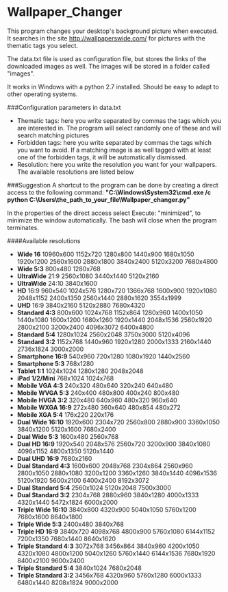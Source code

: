# Wallpaper_Changer

This program changes your desktop's background picture when executed.
It searches in the site http://wallpaperswide.com/ for pictures with the thematic tags you select.

The data.txt file is used as configuration file, but stores the links of the downloaded images as well.
The images will be stored in a folder called "images". 

It works in Windows with a python 2.7 installed. Should be easy to adapt to other operating systems.

###Configuration parameters in data.txt
- Thematic tags: here you write separated by commas the tags which you are interested in. The program will select randomly one of these and will search matching pictures
- Forbidden tags: here you write separated by commas the tags which you want to avoid. If a matching image is as well tagged with at least one of the forbidden tags, it will be automatically dismissed.
- Resolution: here you write the resolution you want for your wallpapers. The available resolutions are listed below 

###Suggestion
A shortcut to the program can be done by creating a direct access to the following command: 
__"C:\Windows\System32\cmd.exe /c python C:\Users\the_path_to_your_file\Wallpaper_changer.py"__

In the properties of the direct access select Execute: "minimized", to minimize the window automatically. The bash will close when the program terminates.

####Available resolutions
* **Wide 16** 10960x600	1152x720	1280x800	1440x900	1680x1050	1920x1200	2560x1600 2880x1800	3840x2400	5120x3200	7680x4800	
* **Wide 5:3** 800x480	1280x768	
* **UltraWide** 21:9 2560x1080	3440x1440	5120x2160	
* **UltraWide** 24:10 3840x1600	
* **HD** 16:9 960x540	1024x576	1280x720	1366x768	1600x900	1920x1080	2048x1152 2400x1350	2560x1440	2880x1620	3554x1999	
* **UHD** 16:9 3840x2160	5120x2880	7680x4320	
* **Standard 4:3** 800x600	1024x768	1152x864	1280x960	1400x1050	1440x1080	1600x1200 1680x1260	1920x1440	2048x1536	2560x1920	2800x2100	3200x2400	4096x3072	6400x4800	
* **Standard 5:4** 1280x1024	2560x2048	3750x3000	5120x4096	
* **Standard 3:2** 1152x768	1440x960	1920x1280	2000x1333	2160x1440	2736x1824	3000x2000	
* **Smartphone 16:9** 540x960	720x1280	1080x1920	1440x2560	
* **Smartphone 5:3** 768x1280
* **Tablet 1:1** 1024x1024	1280x1280	2048x2048	
* **iPad 1/2/Mini** 768x1024	1024x768
* **Mobile VGA 4:3** 240x320	480x640	320x240	640x480
* **Mobile WVGA 5:3** 240x400	480x800	400x240	800x480
* **Mobile HVGA 3:2** 320x480	640x960	480x320	960x640
* **Mobile WXGA 16:9** 272x480	360x640	480x854	480x272
* **Mobile XGA 5:4** 176x220	220x176
* **Dual Wide 16:10** 1920x600	2304x720	2560x800	2880x900	3360x1050	3840x1200	5120x1600 7680x2400	
* **Dual Wide 5:3** 1600x480	2560x768	
* **Dual HD 16:9** 1920x540	2048x576	2560x720	3200x900	3840x1080	4096x1152	4800x1350 5120x1440	
* **Dual UHD 16:9** 7680x2160	
* **Dual Standard 4:3** 1600x600	2048x768	2304x864	2560x960	2800x1050	2880x1080	3200x1200 3360x1260	3840x1440	4096x1536	5120x1920	5600x2100	6400x2400	8192x3072	
* **Dual Standard 5:4** 2560x1024	5120x2048	7500x3000	
* **Dual Standard 3:2** 2304x768	2880x960	3840x1280	4000x1333	4320x1440	5472x1824	6000x2000	
* **Triple Wide 16:10** 3840x800	4320x900	5040x1050	5760x1200	7680x1600	8640x1800	
* **Triple Wide 5:3** 2400x480	3840x768	
* **Triple HD 16:9** 3840x720	4098x768	4800x900	5760x1080	6144x1152	7200x1350	7680x1440 8640x1620	
* **Triple Standard 4:3** 3072x768	3456x864	3840x960	4200x1050	4320x1080	4800x1200	5040x1260 5760x1440	6144x1536	7680x1920	8400x2100	9600x2400	
* **Triple Standard 5:4** 3840x1024	7680x2048	
* **Triple Standard 3:2** 3456x768	4320x960	5760x1280	6000x1333	6480x1440	8208x1824	9000x2000	
